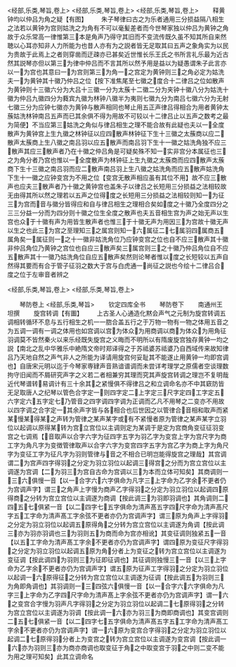 <!-- { "loadSidebar": true } -->














<经部,乐类,琴旨,卷上>
<经部,乐类,琴旨,卷上>
<经部,乐类,琴旨,卷上>
　　释黄钟均以仲吕为角之疑【有图】
　　朱子琴律曰古之为乐者通用三分损益隔八相生之法若以黄钟为宫则姑洗之为角有不可以毫髪差者而今世琴家独以仲吕为黄钟之角故于众乐常高一律惟第三本是角声乃得守其旧而不变流传既久虽不知其所自来然聴以心耳亦知非人力所能为也昔人亦有为之説者皆无足取其曰五声之象角实为以民为贵故于此焉上之者则穿凿而迂疎亦已甚矣近世惟长乐王氏之书所言礼乐最为近古然其説琴亦但以第三为律中仲吕而不言其所以然予用是益以为疑愚谓朱子此言亦以一为宫也其意曰一为宫则第三为角一之宫定为黄钟则三之角必定为姑洗夫一为黄钟其十徽乃仲吕之位【按下准焦尾至七徽之度合十二律吕之位如散声为黄钟则十三徽六分为大吕十三徽一分为太蔟十二徽二分为夹钟十徽八分为姑洗十徽为仲吕九徽四分为蕤宾九徽为林钟八徽半为夷则七徽九分为南吕七徽六分为无射七徽三分为应钟七徽亦为黄钟与散声相同也琴止用五正声律吕得相合为用者黄钟太蔟姑洗林钟南吕五声而已其余俱不得为用故不可较以十二律吕止以五声之数考之最为简便】不当应第三姑洗之角似与律吕相生之理不能合故有此疑也夫以一全度散声为黄钟宫上生九徽之林钟征以应四散声林钟征下生十三徽之太蔟商以应二散声太蔟商上生八徽之南吕羽以应五散声而南吕羽下生十一徽之姑洗角独不应三散声其应三散声者乃在十徽之仲吕角是可疑矣殊不知一实非宫分本属征也三之为角分者乃宫也惟以一全度散声为林钟征上生九徽之太蔟商而应四散声太蔟商下生十三徽之南吕羽而应二散声南吕羽上生八徽之姑洗角而应五散声姑洗角下生十一徽之应钟变宫为不用之位【变宫无散声相应虽有其位不用】故不应三散声也应夫三散声者乃十徽之黄钟宫也盖朱子以律吕之长短用三分损益之法相较故无由得其所以然之理若以五声之位得度之长短用三分损益之法相较则知一为征三为宫而音与徽分皆得应和自与律吕相生之理相合矣如度之十徽乃全度四分之三三分益一分而为四分则十徽之位生全度之散声也夫五音相生宫为声之始无声以生宫也众于十徽有声为用皆生散声者也惟三于十徽无声为用因三为宫故十徽无声以生之也此三为宫之至理知三之属宫则知一六属征二七属羽四属商五属角矣一属征则一之十一徽非姑洗角位乃应钟变宫之位也自不应三散声其十徽非仲吕角位乃黄钟之宫位也自应三散声矣三属宫则三之十徽乃仲吕角位自不应五散声其十一徽乃姑洗角位自应五散声矣然则论琴者惟以度之长短较以五声自然得其要而有合于管子征羽之数大于宫与白虎通一尚征之説也今绘十二律吕合度之位于左审音者辨之

<经部,乐类,琴旨,卷上>
<经部,乐类,琴旨,卷上>















　　琴防卷上
<经部,乐类,琴旨>
　　钦定四库全书
　　琴防卷下
　　南通州王坦撰
　　旋宫转调【有圗】
　　上古圣人心通造化黙会声气之元制为旋宫转调五调相转循环不息与五行相生之机一一脗合盖五行之于万物一物有一物之体用五音之为五调一调有一调之体用也如宫调以宫为体众为用商调以商为体众为用角征羽调莫不皆然秦火以来乐经既失旋宫之义晦而不明所以有隋废旋宫独存黄钟一均之説【南北之乱中华雅乐中絶隋文帝时郑译得之于苏祗婆苏祗婆乃自西域传来故知律吕乃天地自然之声气非人之所能为译请用旋宫何妥耻其不能遂止用黄钟一均即宫调也】自唐宋元明以迄于今琴家専肄声音熟谙谱调而未尝详考理学之原儒者空谈理数拘守旧闻而不屑研究声字之义若二者相兼穷其理而究其声旋宫转调之理岂不复明哉近代琴谱转易调计有三十余其之紧慢俱不得律吕之和立调命名亦不中其窽防皆无足取唐人之纪琴以管色合字定一则四字定二上字定三尺字定四工字定五六字定六五字定七乃管音之四字调四字调为正调而乙凡不用琴之二变亦不用故以四字调之合字定一其余声字皆与各相合也后世因之以管律合音相和取声而紧某慢某得某之声转为管律之某声某字或有不紧慢者原为管律之某声某字立羽位以起调以原得某转为宫立宫位以主调则定为某调于是定为宫商角变征征羽变宫之七调焉【音取声以合字六字为征四字五字为羽乙字为变宫上字为宫尺字为商工字为角凡字为变徴管律取声以合字六字为变宫四字五字为宫乙字为商上字为角尺字为变征工字为征凡字为羽则管律与音之不相合已明岂能得旋宫之理哉】其宫调谓二为宫声四字得羽之分定为羽立羽位以起调三得宫之分而为宫立宫位以主调遂为宫调【二为羽三为宫自古命为宫调以三为本而立体可知矣】其商调则一三六俱慢一音【以一合字六六字俱命为凡字三上字命为乙字余不更者仍为宫调声字】谓三之角声上字慢为商声乙字得羽之分定为羽立羽位以起调四原得商之分转为宫立宫位以主调遂为商调【按此调三为羽即羽调也】其角调则二四五七俱紧一音【以二四字七五字俱命为清声髙五字四尺字命为清声髙尺字五工字命为清声髙工字余弦不更者亦仍为宫调声字】谓三原为角声上字得羽之分定为羽立羽位以起调五原得角之分转为宫立宫位以主调遂为角调【按此调三亦为羽亦羽调也三为羽则五为商而命为宫亦相讹】其变征调则独紧五一音【以五工字命为清声髙工字余不更者亦仍为宫调声字】谓四原为变征尺字得羽之分定为羽立羽位以起调五原为角分者上为变征之转为宫立宫位以主调遂为变征调【按此调四为羽则三为征即征调也】其征调则独慢三一音【以三上字命为乙字余不更者亦仍为宫调声字】谓五原为征声工字得羽之分定为羽立羽位以起调一六原得征之分转为宫立宫位以主调遂为征调【按此调五为羽则三为角即角调也】其羽调则一三四弦六俱慢一音【以一合字六六字俱命为凡字三上字命为乙字四尺字命为清声髙上字余弦不更者亦仍为宫调声字】谓一六之变宫合字慢为羽声凡字得羽之分定为羽立羽位以起调二七原得羽之分转为宫立宫位以主调遂为羽调【按此调一六亦为羽三为商即商调也】其变宫调则二五七俱紧一音【以二四字七五字俱命为清声髙五字五工字命为清声髙工字余不更者亦仍为宫调声字】谓一六原为变宫合字得羽之分定为羽立羽位以起调二七原得羽分者上为变宫之转为宫立宫位以主调遂为变宫调【按此调一六亦为羽则三亦为商亦商调也取变征于角之中取变宫于羽之中则二变不能为用之理可知矣】此其立调命名
